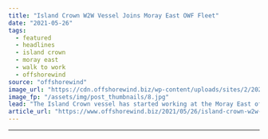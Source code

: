 ```yaml
---
title: "Island Crown W2W Vessel Joins Moray East OWF Fleet"
date: "2021-05-26"
tags: 
  - featured
  - headlines
  - island crown
  - moray east
  - walk to work
  - offshorewind
source: "offshorewind"
image_url: "https://cdn.offshorewind.biz/wp-content/uploads/sites/2/2021/05/26134003/Island-Crown_-c-Island-Offshore_.jpg"
image_fp: "/assets/img/post_thumbnails/8.jpg"
lead: "The Island Crown vessel has started working at the Moray East offshore wind farm"
article_url: "https://www.offshorewind.biz/2021/05/26/island-crown-w2w-vessel-joins-moray-east-owf-fleet/"
---
```


---
